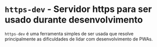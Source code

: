 # `https-dev` - Servidor https para ser usado durante desenvolvimento

`https-dev` é uma ferramenta simples de ser usada que resolve principalmente as dificuldades de lidar com desenvolvimento de PWAs.
